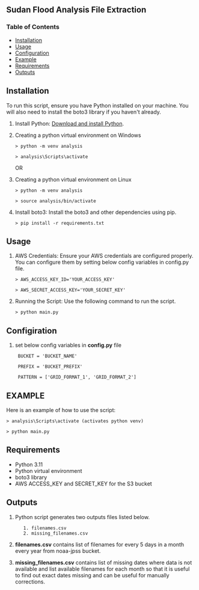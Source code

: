 ## Sudan Flood Analysis File Extraction

### Table of Contents

- [Installation](#installation)
- [Usage](#usage)
- [Configuration](#configiration)
- [Example](#example)
- [Requirements](#requirements)
- [Outputs](#outputs)

## Installation

To run this script, ensure you have Python installed on your machine. You will also need to install the boto3 library if you haven't already.

1. Install Python: [Download and install Python](https://www.python.org/downloads/).
2. Creating a python virtual environment on Windows

   ```
   > python -m venv analysis

   > analysis\Scripts\activate
   ```

   OR

3. Creating a python virtual environment on Linux

   ```
   > python -m venv analysis

   > source analysis/bin/activate
   ```

4. Install boto3: Install the boto3 and other dependencies using pip.

   ```
   > pip install -r requirements.txt
   ```

## Usage

1. AWS Credentials: Ensure your AWS credentials are configured properly. You can configure them by setting below config variables in config.py file.

   ```
   > AWS_ACCESS_KEY_ID='YOUR_ACCESS_KEY'

   > AWS_SECRET_ACCESS_KEY='YOUR_SECRET_KEY'
   ```

2. Running the Script: Use the following command to run the script.

   ```
   > python main.py
   ```

## Configiration

1. set below config variables in **config.py** file

   ```
    BUCKET = 'BUCKET_NAME'

    PREFIX = 'BUCKET_PREFIX'

    PATTERN = ['GRID_FORMAT_1', 'GRID_FORMAT_2']
   ```

## EXAMPLE

Here is an example of how to use the script:

```
> analysis\Scripts\activate (activates python venv)

> python main.py
```

## Requirements

- Python 3.11
- Python virtual environment
- boto3 library
- AWS ACCESS_KEY and SECRET_KEY for the S3 bucket

## Outputs

1. Python script generates two outputs files listed below.

   ```
      1. filenames.csv
      2. missing_filenames.csv
   ```

2. **filenames.csv** contains list of filenames for every 5 days in a month every year from noaa-jpss bucket.

3. **missing_filenames.csv** contains list of missing dates where data is not available and list available filenames for each month so that it is useful to find out exact dates missing and can be useful for manually corrections.
